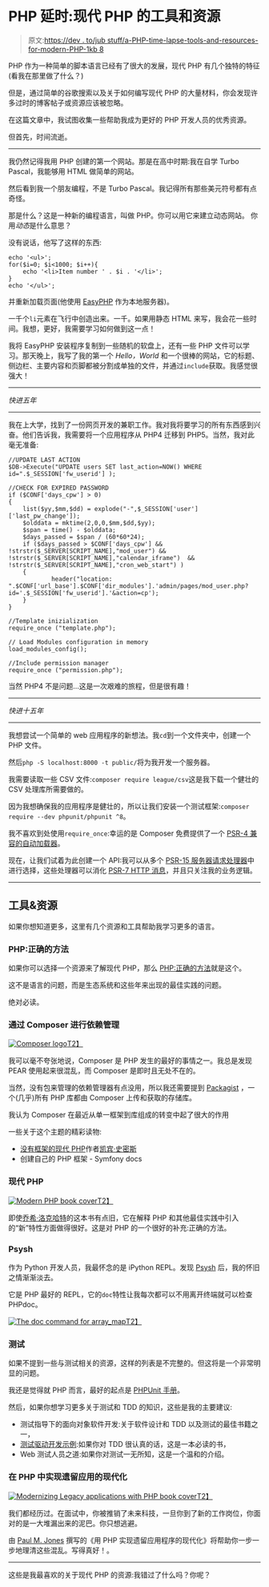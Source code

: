 # PHP 延时:现代 PHP 的工具和资源

> 原文:[https://dev . to/jub stuff/a-PHP-time-lapse-tools-and-resources-for-modern-PHP-1kb 8](https://dev.to/jubstuff/a-php-time-lapse-tools-and-resources-for-modern-php-1kb8)

PHP 作为一种简单的脚本语言已经有了很大的发展，现代 PHP 有几个独特的特征(看我在那里做了什么？)

但是，通过简单的谷歌搜索以及关于如何编写现代 PHP 的大量材料，你会发现许多过时的博客帖子或资源应该被忽略。

在这篇文章中，我试图收集一些帮助我成为更好的 PHP 开发人员的优秀资源。

但首先，时间流逝。

* * *

我仍然记得我用 PHP 创建的第一个网站。那是在高中时期:我在自学 Turbo Pascal，我能够用 HTML 做简单的网站。

然后看到我一个朋友编程，不是 Turbo Pascal。我记得所有那些美元符号都有点奇怪。

那是什么？这是一种新的编程语言，叫做 PHP。你可以用它来建立动态网站。
你用*动态*是什么意思？

没有说话，他写了这样的东西:

```
echo '<ul>';
for($i=0; $i<1000; $i++){
    echo '<li>Item number ' . $i . '</li>';
}
echo '</ul>'; 
```

并重新加载页面(他使用 [EasyPHP](https://www.easyphp.org/) 作为本地服务器)。

一千个`li`元素在飞行中创造出来。一千。如果用静态 HTML 来写，我会花一些时间。我想，更好，我需要学习如何做到这一点！

我将 EasyPHP 安装程序复制到一些随机的软盘上，还有一些 PHP 文件可以学习。那天晚上，我写了我的第一个 *Hello，World* 和一个很棒的网站，它的标题、侧边栏、主要内容和页脚都被分割成单独的文件，并通过`include`获取。我感觉很强大！

* * *

*快进五年*

* * *

我在上大学，找到了一份网页开发的兼职工作。我对我将要学习的所有东西感到兴奋。他们告诉我，我需要将一个应用程序从 PHP4 迁移到 PHP5。当然，我对此毫无准备:

```
//UPDATE LAST ACTION
$DB->Execute("UPDATE users SET last_action=NOW() WHERE id=".$_SESSION['fw_userid'] );

//CHECK FOR EXPIRED PASSWORD
if ($CONF['days_cpw'] > 0)
{
    list($yy,$mm,$dd) = explode("-",$_SESSION['user']['last_pw_change']);
    $olddata = mktime(2,0,0,$mm,$dd,$yy);
    $span = time() - $olddata;
    $days_passed = $span / (60*60*24);
    if ($days_passed > $CONF['days_cpw'] && !strstr($_SERVER[SCRIPT_NAME],"mod_user") && !strstr($_SERVER[SCRIPT_NAME],"calendar_iframe")  && !strstr($_SERVER[SCRIPT_NAME],"cron_web_start") )
    {
            header("location: ".$CONF['url_base'].$CONF['dir_modules'].'admin/pages/mod_user.php?id='.$_SESSION['fw_userid'].'&action=cp');
    }
}

//Template inizialization
require_once ("template.php");

// Load Modules configuration in memory
load_modules_config();

//Include permission manager
require_once ("permission.php"); 
```

当然 PHP4 不是问题...这是一次艰难的旅程，但是很有趣！

* * *

*快进十五年*

* * *

我想尝试一个简单的 web 应用程序的新想法。我`cd`到一个文件夹中，创建一个 PHP 文件。

然后`php -S localhost:8000 -t public/`将为我开发一个服务器。

我需要读取一些 CSV 文件:`composer require league/csv`这是我下载一个健壮的 CSV 处理库所需要做的。

因为我想确保我的应用程序是健壮的，所以让我们安装一个测试框架:`composer require --dev phpunit/phpunit ^8`。

我不喜欢到处使用`require_once`:幸运的是 Composer 免费提供了一个 [PSR-4 兼容的自动加载器](https://www.php-fig.org/psr/psr-4/)。

现在，让我们试着为此创建一个 API:我可以从多个 [PSR-15 服务器请求处理器](https://www.php-fig.org/psr/psr-15/)中进行选择，这些处理器可以消化 [PSR-7 HTTP 消息](https://www.php-fig.org/psr/psr-7/)，并且只关注我的业务逻辑。

* * *

## [](#tools-amp-resources)工具&资源

如果你想知道更多，这里有几个资源和工具帮助我学习更多的语言。

### [](#php-the-right-way)PHP:正确的方法

如果你可以选择一个资源来了解现代 PHP，那么 [PHP:正确的方法](https://phptherightway.com/)就是这个。

这不是语言的问题，而是生态系统和这些年来出现的最佳实践的问题。

绝对必读。

### [](#dependency-management-via-composer)通过 Composer 进行依赖管理

[![Composer logo](../Images/41fc8e7254aa61a0a51a0fa66b2a3e1e.png)T2】](https://res.cloudinary.com/practicaldev/image/fetch/s--A4KfpW2d--/c_limit%2Cf_auto%2Cfl_progressive%2Cq_auto%2Cw_880/https://giustino.blog/wp-content/uploads/2019/07/logo-composer.png)

我可以毫不夸张地说，Composer 是 PHP 发生的最好的事情之一。我总是发现 PEAR 使用起来很混乱，而 Composer 是即时且无处不在的。

当然，没有包来管理的依赖管理器有点没用，所以我还需要提到 [Packagist](https://packagist.org/) ，一个(几乎)所有 PHP 库都由 Composer 上传和获取的存储库。

我认为 Composer 在最近从单一框架到库组成的转变中起了很大的作用

一些关于这个主题的精彩读物:

*   [没有框架的现代 PHP](https://kevinsmith.io/modern-php-without-a-framework)作者[凯宾·史密斯](https://twitter.com/_kevinsmith)
*   创建自己的 PHP 框架 - Symfony docs

### [](#modern-php)现代 PHP

[![Modern PHP book cover](../Images/66c0a4c3aae78e3ab299622da40256da.png)T2】](https://res.cloudinary.com/practicaldev/image/fetch/s--jS3dzScR--/c_limit%2Cf_auto%2Cfl_progressive%2Cq_auto%2Cw_880/https://giustino.blog/wp-content/uploads/2019/07/modern-php-cover.jpg)

即使[乔希·洛克哈特](https://twitter.com/codeguy)的这本书有点旧，它在解释 PHP 和其他最佳实践中引入的“新”特性方面做得很好。这是对 PHP 的一个很好的补充:正确的方法。

### [](#psysh)Psysh

作为 Python 开发人员，我最怀念的是 iPython REPL。发现 [Psysh](https://psysh.org/) 后，我的怀旧之情渐渐淡去。

它是 PHP 最好的 REPL，它的`doc`特性让我每次都可以不用离开终端就可以检查 PHPdoc。

[![The doc command for array_map](../Images/6243e112f013919fdde5c30a4a3f6f08.png)T2】](https://res.cloudinary.com/practicaldev/image/fetch/s--O9ZByyL4--/c_limit%2Cf_auto%2Cfl_progressive%2Cq_auto%2Cw_880/https://giustino.blog/wp-content/uploads/2019/07/psysh-doc-command.png)

### [](#testing)测试

如果不提到一些与测试相关的资源，这样的列表是不完整的。但这将是一个非常明显的问题。

我还是觉得就 PHP 而言，最好的起点是 [PHPUnit 手册](https://phpunit.readthedocs.io/en/8.2/)。

然后，如果你想学习更多关于测试和 TDD 的知识，这些是我的主要建议:

*   测试指导下的面向对象软件开发:关于软件设计和 TDD 以及测试的最佳书籍之一，
*   [测试驱动开发示例](https://www.amazon.it/Test-Driven-Development-Example-Kent-Beck/dp/0321146530):如果你对 TDD 很认真的话，这是一本必读的书，
*   Web 测试人员之道:如果你对测试一无所知，这是一个温和的介绍。

### [](#modernizing-legacy-applications-in-php)在 PHP 中实现遗留应用的现代化

[![Modernizing Legacy applications with PHP book cover](../Images/a2644379fcad8e5f5d1acdc1e29b9da4.png)T2】](https://res.cloudinary.com/practicaldev/image/fetch/s--GPEWGQ9o--/c_limit%2Cf_auto%2Cfl_progressive%2Cq_auto%2Cw_880/https://giustino.blog/wp-content/uploads/2019/07/modernizing-legacy-applications-php-book-cover.png)

我们都经历过。在面试中，你被推销了未来科技，一旦你到了新的工作岗位，你面对的是一大堆漏出来的泥巴。你只想逃避。

由 [Paul M. Jones](http://paul-m-jones.com/) 撰写的《用 PHP 实现遗留应用程序的现代化》将帮助你一步一步地理清这些混乱。写得真好！。

* * *

这些是我最喜欢的关于现代 PHP 的资源:我错过了什么吗？你呢？